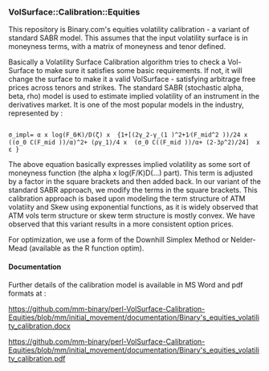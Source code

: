 ### VolSurface::Calibration::Equities

This repository is Binary.com's equities volatility calibration - a variant of standard SABR model. This assumes that the input volatility surface is in moneyness terms, with a matrix of moneyness and tenor defined. 

Basically a Volatility Surface Calibration algorithm tries to check a Vol-Surface to make sure it satisfies some basic requirements. If not, it will change the surface to make it a valid VolSurface - satisfying arbitrage free prices across tenors and strikes. The standard SABR (stochastic alpha, beta, rho) model is used to estimate implied volatility of an instrument in the derivatives market. It is one of the most popular models in the industry, represented by :

```

σ_impl= α x log⁡(F_0⁄K)/D(ζ) x  {1+[(2γ_2-γ_(1 )^2+1⁄(F_mid^2 ))/24 x   ((σ_0 C(F_mid ))/α)^2+ (ργ_1)/4 x  (σ_0 C((F_mid ))/α+ (2-3ρ^2)/24]  x ε }

```
The above equation basically expresses implied volatility as some sort of moneyness function (the alpha x log(F/K)D(...) part). This term is adjusted by a factor in the square brackets and then added back. In our variant of the standard SABR approach, we modify the terms in the square brackets. This calibration approach is based upon modeling the term structure of ATM volatiity and Skew using exponential functions, as it is widely observed that ATM vols term structure or skew term structure is mostly convex. We have observed that this variant results in a more consistent option prices.

For optimization, we use a form of the Downhill Simplex Method or Nelder-Mead (available as the R function optim). 

#### Documentation

Further details of the calibration model is available in MS Word and pdf formats at :

https://github.com/mm-binary/perl-VolSurface-Calibration-Equities/blob/mm/initial_movement/documentation/Binary's_equities_volatility_calibration.docx

https://github.com/mm-binary/perl-VolSurface-Calibration-Equities/blob/mm/initial_movement/documentation/Binary's_equities_volatility_calibration.pdf
